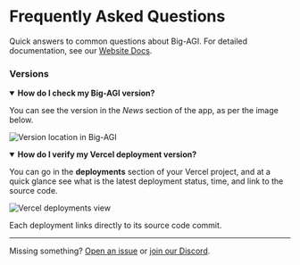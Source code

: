 # Frequently Asked Questions

Quick answers to common questions about Big-AGI. For detailed documentation, see our [Website Docs](https://big-agi.com/docs).

### Versions

<details open>
<summary><b>How do I check my Big-AGI version?</b></summary>

You can see the version in the _News_ section of the app, as per the image below.

![Version location in Big-AGI](https://github.com/user-attachments/assets/cd295094-0114-420f-a5b9-0d762e59b506)
</details>

<details open>
<summary><b>How do I verify my Vercel deployment version?</b></summary>

You can go in the **deployments** section of your Vercel project, and at a quick glance see
what is the latest deployment status, time, and link to the source code.

![Vercel deployments view](https://github.com/user-attachments/assets/664b8c3d-496e-4595-ad5e-898bdb82507c)

Each deployment links directly to its source code commit.
</details>

---

Missing something? [Open an issue](https://github.com/enricoros/big-agi/issues/new) or [join our Discord](https://discord.gg/MkH4qj2Jp9).
